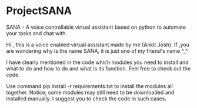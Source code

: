 # ProjectSANA
 SANA - A voice controllable virtual assistant based on python to automate your tasks and chat with.

Hi  , this is a  voice enabled virtual assistant made by me (Ankit Josh).
If ,you are wondering why is the name SANA, it is just one of my friend's name ^_^ 

I have clearly mentioned in the code which modules you need to install and what to do and how to do and what is its function.
Feel free to check out the code.

Use command pip install -r requirements.txt to install the modules all together.
Notice, some modules may still need to be downloaded and installed manually. I suggest you to check the code in such cases.
